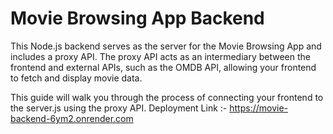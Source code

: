 # Movie Browsing App Backend

This Node.js backend serves as the server for the Movie Browsing App and includes a proxy API. The proxy API acts as an intermediary between the frontend and external APIs, such as the OMDB API, allowing your frontend to fetch and display movie data.

This guide will walk you through the process of connecting your frontend to the server.js using the proxy API.
Deployment Link :- https://movie-backend-6ym2.onrender.com
